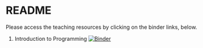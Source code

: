 # README

Please access the teaching resources by clicking on the binder links, below. 

1. Introduction to Programming [![Binder](https://mybinder.org/badge_logo.svg)](https://mybinder.org/v2/gh/climatom/GYP043/HEAD?labpath=Practical%201%20-%20Intro%20to%20Programming.ipynb)
